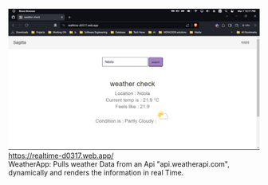 <img src="public/details.png">   https://realtime-d0317.web.app/
<br>
WeatherApp:
Pulls weather Data from an Api "api.weatherapi.com", dynamically and renders the information in real Time.
